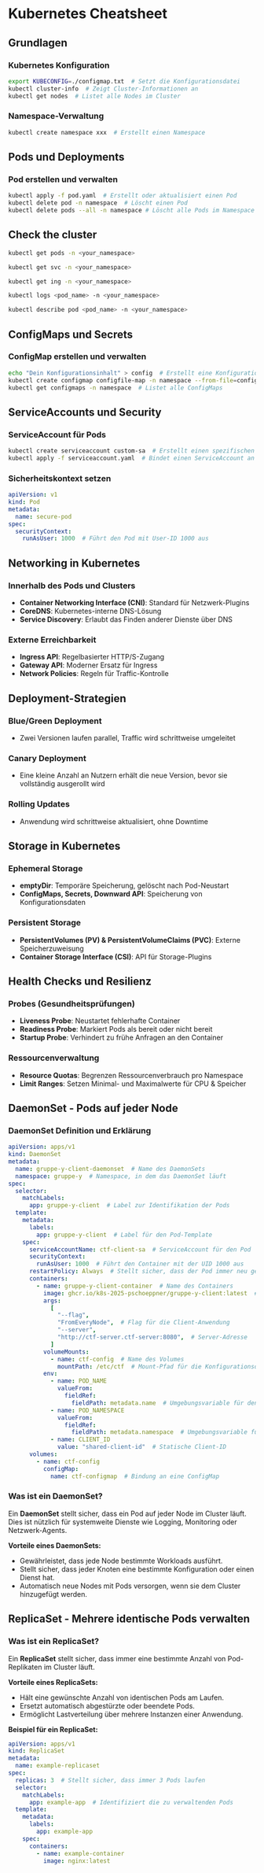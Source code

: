 # Kubernetes Cheatsheet

## Grundlagen

### Kubernetes Konfiguration
```sh
export KUBECONFIG=./configmap.txt  # Setzt die Konfigurationsdatei
kubectl cluster-info  # Zeigt Cluster-Informationen an
kubectl get nodes  # Listet alle Nodes im Cluster
```

### Namespace-Verwaltung
```sh
kubectl create namespace xxx  # Erstellt einen Namespace
```

## Pods und Deployments

### Pod erstellen und verwalten
```sh
kubectl apply -f pod.yaml  # Erstellt oder aktualisiert einen Pod
kubectl delete pod -n namespace  # Löscht einen Pod
kubectl delete pods --all -n namespace # Löscht alle Pods im Namespace
```

## Check the cluster

``` bash
kubectl get pods -n <your_namespace>

kubectl get svc -n <your_namespace>

kubectl get ing -n <your_namespace>

kubectl logs <pod_name> -n <your_namespace>

kubectl describe pod <pod_name> -n <your_namespace>
```

## ConfigMaps und Secrets

### ConfigMap erstellen und verwalten
```sh
echo "Dein Konfigurationsinhalt" > config  # Erstellt eine Konfigurationsdatei
kubectl create configmap configfile-map -n namespace --from-file=config  # Erstellt eine ConfigMap
kubectl get configmaps -n namespace  # Listet alle ConfigMaps
```

## ServiceAccounts und Security

### ServiceAccount für Pods
```sh
kubectl create serviceaccount custom-sa  # Erstellt einen spezifischen ServiceAccount
kubectl apply -f serviceaccount.yaml  # Bindet einen ServiceAccount an einen Pod
```

### Sicherheitskontext setzen
```yaml
apiVersion: v1
kind: Pod
metadata:
  name: secure-pod
spec:
  securityContext:
    runAsUser: 1000  # Führt den Pod mit User-ID 1000 aus
```

## Networking in Kubernetes

### Innerhalb des Pods und Clusters
- **Container Networking Interface (CNI)**: Standard für Netzwerk-Plugins
- **CoreDNS**: Kubernetes-interne DNS-Lösung
- **Service Discovery**: Erlaubt das Finden anderer Dienste über DNS

### Externe Erreichbarkeit
- **Ingress API**: Regelbasierter HTTP/S-Zugang
- **Gateway API**: Moderner Ersatz für Ingress
- **Network Policies**: Regeln für Traffic-Kontrolle

## Deployment-Strategien

### Blue/Green Deployment
- Zwei Versionen laufen parallel, Traffic wird schrittweise umgeleitet

### Canary Deployment
- Eine kleine Anzahl an Nutzern erhält die neue Version, bevor sie vollständig ausgerollt wird

### Rolling Updates
- Anwendung wird schrittweise aktualisiert, ohne Downtime

## Storage in Kubernetes

### Ephemeral Storage
- **emptyDir**: Temporäre Speicherung, gelöscht nach Pod-Neustart
- **ConfigMaps, Secrets, Downward API**: Speicherung von Konfigurationsdaten

### Persistent Storage
- **PersistentVolumes (PV) & PersistentVolumeClaims (PVC)**: Externe Speicherzuweisung
- **Container Storage Interface (CSI)**: API für Storage-Plugins

## Health Checks und Resilienz

### Probes (Gesundheitsprüfungen)
- **Liveness Probe**: Neustartet fehlerhafte Container
- **Readiness Probe**: Markiert Pods als bereit oder nicht bereit
- **Startup Probe**: Verhindert zu frühe Anfragen an den Container

### Ressourcenverwaltung
- **Resource Quotas**: Begrenzen Ressourcenverbrauch pro Namespace
- **Limit Ranges**: Setzen Minimal- und Maximalwerte für CPU & Speicher

## DaemonSet - Pods auf jeder Node

### DaemonSet Definition und Erklärung
```yaml
apiVersion: apps/v1
kind: DaemonSet
metadata:
  name: gruppe-y-client-daemonset  # Name des DaemonSets
  namespace: gruppe-y  # Namespace, in dem das DaemonSet läuft
spec:
  selector:
    matchLabels:
      app: gruppe-y-client  # Label zur Identifikation der Pods
  template:
    metadata:
      labels:
        app: gruppe-y-client  # Label für den Pod-Template
    spec:
      serviceAccountName: ctf-client-sa  # ServiceAccount für den Pod
      securityContext:
        runAsUser: 1000  # Führt den Container mit der UID 1000 aus
      restartPolicy: Always  # Stellt sicher, dass der Pod immer neu gestartet wird
      containers:
        - name: gruppe-y-client-container  # Name des Containers
          image: ghcr.io/k8s-2025-pschoeppner/gruppe-y-client:latest  # Container-Image
          args:
            [
              "--flag",
              "FromEveryNode",  # Flag für die Client-Anwendung
              "--server",
              "http://ctf-server.ctf-server:8080",  # Server-Adresse
            ]
          volumeMounts:
            - name: ctf-config  # Name des Volumes
              mountPath: /etc/ctf  # Mount-Pfad für die Konfigurationsdaten
          env:
            - name: POD_NAME
              valueFrom:
                fieldRef:
                  fieldPath: metadata.name  # Umgebungsvariable für den Pod-Namen
            - name: POD_NAMESPACE
              valueFrom:
                fieldRef:
                  fieldPath: metadata.namespace  # Umgebungsvariable für den Namespace
            - name: CLIENT_ID
              value: "shared-client-id"  # Statische Client-ID
      volumes:
        - name: ctf-config
          configMap:
            name: ctf-configmap  # Bindung an eine ConfigMap
```

### Was ist ein DaemonSet?
Ein **DaemonSet** stellt sicher, dass ein Pod auf jeder Node im Cluster läuft. Dies ist nützlich für systemweite Dienste wie Logging, Monitoring oder Netzwerk-Agents.

**Vorteile eines DaemonSets:**
- Gewährleistet, dass jede Node bestimmte Workloads ausführt.
- Stellt sicher, dass jeder Knoten eine bestimmte Konfiguration oder einen Dienst hat.
- Automatisch neue Nodes mit Pods versorgen, wenn sie dem Cluster hinzugefügt werden.

## ReplicaSet - Mehrere identische Pods verwalten

### Was ist ein ReplicaSet?
Ein **ReplicaSet** stellt sicher, dass immer eine bestimmte Anzahl von Pod-Replikaten im Cluster läuft.

**Vorteile eines ReplicaSets:**
- Hält eine gewünschte Anzahl von identischen Pods am Laufen.
- Ersetzt automatisch abgestürzte oder beendete Pods.
- Ermöglicht Lastverteilung über mehrere Instanzen einer Anwendung.

**Beispiel für ein ReplicaSet:**
```yaml
apiVersion: apps/v1
kind: ReplicaSet
metadata:
  name: example-replicaset
spec:
  replicas: 3  # Stellt sicher, dass immer 3 Pods laufen
  selector:
    matchLabels:
      app: example-app  # Identifiziert die zu verwaltenden Pods
  template:
    metadata:
      labels:
        app: example-app
    spec:
      containers:
        - name: example-container
          image: nginx:latest
```

